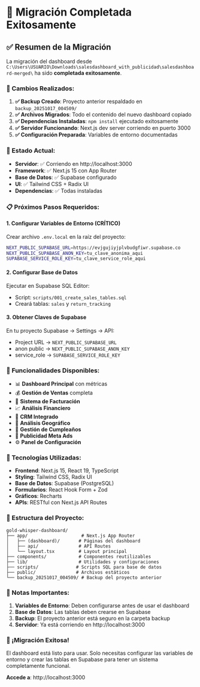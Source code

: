 # 🎉 Migración Completada Exitosamente

## ✅ Resumen de la Migración

La migración del dashboard desde `C:\Users\USUARIO\Downloads\salesdashboard_with_publicidad\salesdashboard-merged\` ha sido **completada exitosamente**.

### 🔄 Cambios Realizados:

1. **✅ Backup Creado**: Proyecto anterior respaldado en `backup_20251017_004509/`
2. **✅ Archivos Migrados**: Todo el contenido del nuevo dashboard copiado
3. **✅ Dependencias Instaladas**: `npm install` ejecutado exitosamente
4. **✅ Servidor Funcionando**: Next.js dev server corriendo en puerto 3000
5. **✅ Configuración Preparada**: Variables de entorno documentadas

### 🚀 Estado Actual:

- **Servidor**: ✅ Corriendo en http://localhost:3000
- **Framework**: ✅ Next.js 15 con App Router
- **Base de Datos**: ✅ Supabase configurado
- **UI**: ✅ Tailwind CSS + Radix UI
- **Dependencias**: ✅ Todas instaladas

### 📋 Próximos Pasos Requeridos:

#### 1. Configurar Variables de Entorno (CRÍTICO)
Crear archivo `.env.local` en la raíz del proyecto:

```bash
NEXT_PUBLIC_SUPABASE_URL=https://evjgujiyjplvbudgfiwr.supabase.co
NEXT_PUBLIC_SUPABASE_ANON_KEY=tu_clave_anonima_aqui
SUPABASE_SERVICE_ROLE_KEY=tu_clave_service_role_aqui
```

#### 2. Configurar Base de Datos
Ejecutar en Supabase SQL Editor:
- Script: `scripts/001_create_sales_tables.sql`
- Creará tablas: `sales` y `return_tracking`

#### 3. Obtener Claves de Supabase
En tu proyecto Supabase → Settings → API:
- Project URL → `NEXT_PUBLIC_SUPABASE_URL`
- anon public → `NEXT_PUBLIC_SUPABASE_ANON_KEY`
- service_role → `SUPABASE_SERVICE_ROLE_KEY`

### 🎯 Funcionalidades Disponibles:

- 📊 **Dashboard Principal** con métricas
- 💰 **Gestión de Ventas** completa
- 🧾 **Sistema de Facturación**
- 📈 **Análisis Financiero**
- 🎯 **CRM Integrado**
- 📍 **Análisis Geográfico**
- 🎂 **Gestión de Cumpleaños**
- 📢 **Publicidad Meta Ads**
- ⚙️ **Panel de Configuración**

### 🔧 Tecnologías Utilizadas:

- **Frontend**: Next.js 15, React 19, TypeScript
- **Styling**: Tailwind CSS, Radix UI
- **Base de Datos**: Supabase (PostgreSQL)
- **Formularios**: React Hook Form + Zod
- **Gráficos**: Recharts
- **APIs**: RESTful con Next.js API Routes

### 📁 Estructura del Proyecto:

```
gold-whisper-dashboard/
├── app/                    # Next.js App Router
│   ├── (dashboard)/       # Páginas del dashboard
│   ├── api/               # API Routes
│   └── layout.tsx         # Layout principal
├── components/            # Componentes reutilizables
├── lib/                   # Utilidades y configuraciones
├── scripts/              # Scripts SQL para base de datos
├── public/               # Archivos estáticos
└── backup_20251017_004509/ # Backup del proyecto anterior
```

### 🚨 Notas Importantes:

1. **Variables de Entorno**: Deben configurarse antes de usar el dashboard
2. **Base de Datos**: Las tablas deben crearse en Supabase
3. **Backup**: El proyecto anterior está seguro en la carpeta backup
4. **Servidor**: Ya está corriendo en http://localhost:3000

### 🎉 ¡Migración Exitosa!

El dashboard está listo para usar. Solo necesitas configurar las variables de entorno y crear las tablas en Supabase para tener un sistema completamente funcional.

**Accede a**: http://localhost:3000
